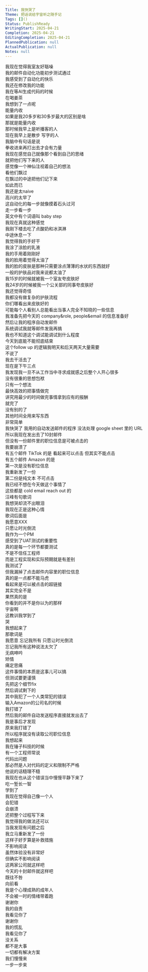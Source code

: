 ```yaml
---  
Title: 我快哭了  
Theme: 把话说给宇宙听之随手记  
Tags: []()  
Status: PublishReady  
WritingStart: 2025-04-21  
Completion: 2025-04-21  
EditingCompletion: 2025-04-21  
PlannedPublication: null  
ActualPublication: null  
Notes: null  
---      
```

我现在觉得我室友好聒噪      
我的邮件自动化功能初步测试通过    
我感受到了自动化的快乐      
我还在修改我的功能      
我在等AI生成代码的时候    
在喝姜茶    
我想到了一点呢    
能量内收    
如果是我20多岁和30多岁最大的区别是啥    
那就是能量内收    
那时候我早上是听播客的人    
现在我早上是散步 写字的人    
我脑中有句话是说    
拳收进来再打出去才会有力量      
我现在感觉自己就像那个看到自己的思绪    
就把他们写下来的人    
感觉像一个神仙注视着自己的想法    
看他们飘过    
在飘过的中途把他们记下来    
如此而已      
我还是太naive    
高兴的太早了    
这自动化的每一步就像摸着石头过河    
走一步看一步    
英文中有个词语叫 baby step    
我现在真就这种感觉      
我刚下楼去吃了点酸奶和冰淇淋    
中途休息一下    
我觉得我的手好干    
我涂了涂脸的乳液    
我的手用着刚刚好    
我的脸用着觉得太油了    
我的脸的皮肤是那种只需要涂点薄薄的水状的东西就好    
一般的护肤品对我来说都太油了      
我15岁的时候就被我一个室友夸皮肤好    
我24岁的时候被我一个公关部的同事夸皮肤好    
我还觉得奇怪    
我都没有做复杂的护肤流程    
你们哪看出来皮肤好的    
可能每个人看别人总能看出当事人完全不知晓的一些信息      
我准备先把今天的 company&role, people&email 的信息准备好    
然后让我的程序自动发邮件    
系统调试我就等邮件发我再搞    
我也不知道这个调试能调试到什么程度    
今天到底能不能彻底结束    
这个follow up 的逻辑我明天和后天两天大量需要    
不说了    
我去干活去了    
现在是下午三点      
我发现我一旦不从工作当中寻求成就感之后整个人开心很多    
没有很重的思想包袱    
只有一个想法    
最快高效的把事情做完    
讲究用最少的时间做完事情拿到应有的报酬    
就完了    
没有别的了    
其他时间全用来写东西    
非常简单      
我快哭了 我用的自动发送邮件的程序 没法处理 google sheet 里的 URL    
所以我现在发出去了10封邮件    
但没有一份邮件里的职位信息是可被点击的    
我要崩溃了      
有五个邮件 TikTok 的是 看起来可以点击 但其实不能点击    
有五个邮件 Amazon 的是    
第一次是没有职位信息    
我重新发了一份    
第二份是纯文本 不可点击      
我已经不想在今天做这个事情了      
这些都是 cold email reach out 的      
汪峰有句歌词    
我想哭却流不出眼泪    
我现在正是这种心情      
歌词后面是    
我愿意XXX    
只愿让时光倒流      
我作为一个PM    
感受到了UAT测试的重要性    
真的是每一个环节都要测试    
不是不信任工程师    
而是工程实现和实际预期就是有差别      
我测试了    
但我漏掉了点击邮件内容里的职位信息    
真的是一点都不能马虎    
看起來是可以被点击的超链接    
其实完全不是      
果然真的是    
你看到的并不是你以为的那样    
宇宙啊    
这教训我学到了    
哭      
我想起来了    
那歌词是    
我愿意 忘记我所有 只愿让时光倒流    
忘记我所有这种说法太欠了    
无病呻吟    
矫情      
痛定思痛    
这件事情的本质是这事儿可以搞    
但测试要更谨慎    
先把这个细节fix    
然后调试剩下的      
其中我犯了一个人类常犯的错误    
输入Amazon的公司名的时候    
我打错了    
然后我的邮件自动发送程序直接就发出去了    
我是事后才发现    
原来我打错了    
所以程序就没有读取公司职位信息      
我想起来    
我在锤子科技的时候    
有一个工程师常说    
代码出问题    
那必然是人对代码的定义和限制不严格    
他说的话糙理不糙      
我现在也从这个错误当中慢慢平静下来了    
吃一堑长一智    
学到了      
我现在觉得自己像一个人    
会犯错    
会崩溃    
还把整个过程写下来      
我觉得我的做法还可以    
当我发现有问题之后    
我立马重新发了一份    
这样子好歹算是补救措施    
不影响阅读    
虽然体验没有非常好    
但确实不影响阅读      
这两家公司就这样吧    
今天的十封邮件就这样吧    
既往不咎    
向前看      
我是个心理成熟的成年人    
不会被一时的情绪带着跑      
谢谢你    
我的自责    
我看见你了      
谢谢你    
我的慌乱    
我看见你了      
没关系    
都不是大事    
一切都有解决方案    
我们慢慢来    
一步一步来      
  
